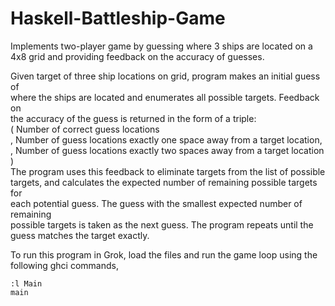 # Haskell-Battleship-Game
Implements two-player game by guessing where 3 ships are located on a 4x8 grid and providing feedback on the accuracy of guesses.  
  
Given target of three ship locations on grid, program makes an initial guess of  
where the ships are located and enumerates all possible targets. Feedback on  
the accuracy of the guess is returned in the form of a triple:  
    ( Number of correct guess locations  
    , Number of guess locations exactly one space away from a target location,  
    , Number of guess locations exactly two spaces away from a target location  
    )  
The program uses this feedback to eliminate targets from the list of possible   
targets, and calculates the expected number of remaining possible targets for  
each potential guess. The guess with the smallest expected number of remaining  
possible targets is taken as the next guess. The program repeats until the  
guess matches the target exactly.  
  
To run this program in Grok, load the files and run the game loop using the  
following ghci commands,  
```
:l Main
main
```
